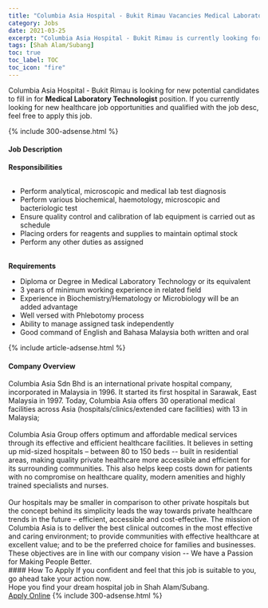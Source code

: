 ```yaml
---
title: "Columbia Asia Hospital - Bukit Rimau Vacancies Medical Laboratory Technologist" 
category: Jobs 
date: 2021-03-25 
excerpt: "Columbia Asia Hospital - Bukit Rimau is currently looking for suitable person to fill in the Medical Laboratory Technologist which positioned at Shah Alam/Subang" 
tags: [Shah Alam/Subang] 
toc: true 
toc_label: TOC 
toc_icon: "fire" 
--- 
```


<p>Columbia Asia Hospital - Bukit Rimau is looking for new potential candidates to fill in for <b>Medical Laboratory Technologist</b> position. If you currently looking for new healthcare job opportunities and qualified with the job desc, feel free to apply this job.
</p>{% include 300-adsense.html %} 
<div><div><h4>Job Description</h4></div><div><div><span><div><div><strong>Responsibilities</strong><br>&#160;</div><ul><li>Perform analytical, microscopic and medical lab test diagnosis</li><li>Perform various biochemical, haemotology, microscopic and bacteriologic test</li><li>Ensure quality control and calibration of lab equipment is carried out as schedule</li><li>Placing orders for reagents and supplies to maintain optimal stock</li><li>Perform any other duties as assigned</li></ul><div><br><strong>Requirements</strong></div><ul><li>Diploma or Degree in Medical Laboratory Technology or its equivalent</li><li>3 years of minimum working experience in related field</li><li>Experience in Biochemistry/Hematology or Microbiology will be an added advantage</li><li>Well versed with Phlebotomy process</li><li>Ability to manage assigned task independently</li><li>Good command of English and Bahasa Malaysia both written and oral</li></ul></div></span></div></div></div> 
{% include article-adsense.html %} 
<div><div><h4>Company Overview</h4></div><div><div><span><div><div>
<div>
		Columbia Asia Sdn Bhd is an international private hospital company, incorporated in Malaysia in 1996. It started its first hospital in Sarawak, East Malaysia in 1997. Today, Columbia Asia offers 30 operational medical facilities across Asia (hospitals/clinics/extended care facilities) with 13 in Malaysia;</div>
<div>
<br>
		Columbia Asia Group offers optimum and affordable medical services through its effective and efficient healthcare facilities. It believes in setting up mid-sized hospitals &#8211; between 80 to 150 beds -- built in residential areas, making quality private healthcare more accessible and efficient for its surrounding communities. This also helps keep costs down for patients with no compromise on healthcare quality, modern amenities and highly trained specialists and nurses.</div>
<div>
<br>
		Our hospitals may be smaller in comparison to other private hospitals but the concept behind its simplicity leads the way towards private healthcare trends in the future &#8211; efficient, accessible and cost-effective. The mission of Columbia Asia is to deliver the best clinical outcomes in the most effective and caring environment; to provide communities with effective healthcare at excellent value; and to be the preferred choice for families and businesses. These objectives are in line with our company vision -- We have a Passion for Making People Better.</div>
</div></div></span></div></div></div> 
#### How To Apply 
If you confident and feel that this job is suitable to you, go ahead take your action now. <br/> 
Hope you find your dream hospital job in Shah Alam/Subang. <br/> 
<a href="https://www.jobstreet.com.my/en/job/medical-laboratory-technologist-4514395?jobId=jobstreet-my-job-4514395" class="btn btn--warning" target="_blank" rel="nofollow noopenner">Apply Online</a> 
{% include 300-adsense.html %} 